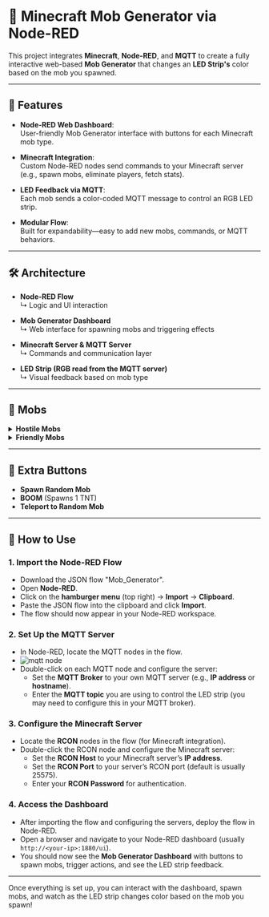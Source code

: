 # 🧱 Minecraft Mob Generator via Node-RED
This project integrates **Minecraft**, **Node-RED**, and **MQTT** to create a fully interactive web-based **Mob Generator** that changes an **LED Strip's** color based on the mob you spawned.

---

## 🚀 Features

- **Node-RED Web Dashboard**:  
  User-friendly Mob Generator interface with buttons for each Minecraft mob type.

- **Minecraft Integration**:  
  Custom Node-RED nodes send commands to your Minecraft server (e.g., spawn mobs, eliminate players, fetch stats).

- **LED Feedback via MQTT**:  
  Each mob sends a color-coded MQTT message to control an RGB LED strip.

- **Modular Flow**:  
  Built for expandability—easy to add new mobs, commands, or MQTT behaviors.

---

## 🛠️ Architecture

- **Node-RED Flow**  
  ↳ Logic and UI interaction

- **Mob Generator Dashboard**  
  ↳ Web interface for spawning mobs and triggering effects

- **Minecraft Server & MQTT Server**  
  ↳ Commands and communication layer

- **LED Strip (RGB read from the MQTT server)**  
  ↳ Visual feedback based on mob type

---

## 👾 Mobs

<details>
  <summary><strong>Hostile Mobs</strong></summary>
  
  - Blaze  
  - Creeper  
  - Zombie  
  - Skeleton  
  - Wither Skeleton  
  - Spider  
  - Witch  
  - Enderman

</details>

<details>
  <summary><strong>Friendly Mobs</strong></summary>
  
  - Cow  
  - Chicken  
  - Pig  
  - Sheep
  
</details>

---

## 🎉 Extra Buttons

- **Spawn Random Mob**  
- **BOOM** (Spawns 1 TNT)  
- **Teleport to Random Mob**

---

## 📝 How to Use

### 1. Import the Node-RED Flow
- Download the JSON flow "Mob_Generator".
- Open **Node-RED**.
- Click on the **hamburger menu** (top right) → **Import** → **Clipboard**.
- Paste the JSON flow into the clipboard and click **Import**.
- The flow should now appear in your Node-RED workspace.

### 2. Set Up the MQTT Server
- In Node-RED, locate the MQTT nodes in the flow.
-  ![mqtt node](https://private-user-images.githubusercontent.com/125493371/443660937-e7a806be-ff9a-49c4-87eb-b68c045413de.png?jwt=eyJhbGciOiJIUzI1NiIsInR5cCI6IkpXVCJ9.eyJpc3MiOiJnaXRodWIuY29tIiwiYXVkIjoicmF3LmdpdGh1YnVzZXJjb250ZW50LmNvbSIsImtleSI6ImtleTUiLCJleHAiOjE3NDcyMjY4MDcsIm5iZiI6MTc0NzIyNjUwNywicGF0aCI6Ii8xMjU0OTMzNzEvNDQzNjYwOTM3LWU3YTgwNmJlLWZmOWEtNDljNC04N2ViLWI2OGMwNDU0MTNkZS5wbmc_WC1BbXotQWxnb3JpdGhtPUFXUzQtSE1BQy1TSEEyNTYmWC1BbXotQ3JlZGVudGlhbD1BS0lBVkNPRFlMU0E1M1BRSzRaQSUyRjIwMjUwNTE0JTJGdXMtZWFzdC0xJTJGczMlMkZhd3M0X3JlcXVlc3QmWC1BbXotRGF0ZT0yMDI1MDUxNFQxMjQxNDdaJlgtQW16LUV4cGlyZXM9MzAwJlgtQW16LVNpZ25hdHVyZT00ZjUzYTg2YzY0YzQ0MmI5M2VhMTA3NzgxZDY3ZjU3Mjk5Nzc4ZjM0Y2IwNjBkMjY0NTFiNGZhMThhMWE5NzE5JlgtQW16LVNpZ25lZEhlYWRlcnM9aG9zdCJ9.uEGt9DiwtfoGDO8uNgJZ1AavMBotdE0YmKnu209bMww)
- Double-click on each MQTT node and configure the server:
  - Set the **MQTT Broker** to your own MQTT server (e.g., **IP address** or **hostname**).
  - Enter the **MQTT topic** you are using to control the LED strip (you may need to configure this in your MQTT broker).

### 3. Configure the Minecraft Server
- Locate the **RCON** nodes in the flow (for Minecraft integration).
- Double-click the RCON node and configure the Minecraft server:
  - Set the **RCON Host** to your Minecraft server’s **IP address**.
  - Set the **RCON Port** to your server’s RCON port (default is usually 25575).
  - Enter your **RCON Password** for authentication.

### 4. Access the Dashboard
- After importing the flow and configuring the servers, deploy the flow in Node-RED.
- Open a browser and navigate to your Node-RED dashboard (usually `http://<your-ip>:1880/ui`).
- You should now see the **Mob Generator Dashboard** with buttons to spawn mobs, trigger actions, and see the LED strip feedback.

---

Once everything is set up, you can interact with the dashboard, spawn mobs, and watch as the LED strip changes color based on the mob you spawn!

